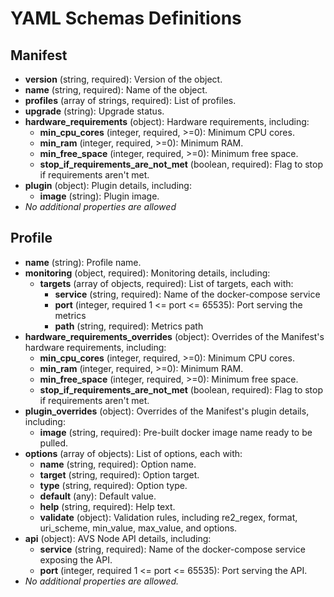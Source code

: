# YAML Schemas Definitions

## Manifest

- **version** (string, required): Version of the object.
- **name** (string, required): Name of the object.
- **profiles** (array of strings, required): List of profiles.
- **upgrade** (string): Upgrade status.
- **hardware_requirements** (object): Hardware requirements, including:
  - **min_cpu_cores** (integer, required, >=0): Minimum CPU cores.
  - **min_ram** (integer, required, >=0): Minimum RAM.
  - **min_free_space** (integer, required, >=0): Minimum free space.
  - **stop_if_requirements_are_not_met** (boolean, required): Flag to stop if requirements aren't met.
- **plugin** (object): Plugin details, including:
  - **image** (string): Plugin image.
- _No additional properties are allowed_

## Profile

- **name** (string): Profile name.
- **monitoring** (object, required): Monitoring details, including:
  - **targets** (array of objects, required): List of targets, each with:
    - **service** (string, required): Name of the docker-compose service
    - **port** (integer, required 1 <= port <= 65535): Port serving the metrics
    - **path** (string, required): Metrics path
- **hardware_requirements_overrides** (object): Overrides of the Manifest's hardware requirements, including:
  - **min_cpu_cores** (integer, required, >=0): Minimum CPU cores.
  - **min_ram** (integer, required, >=0): Minimum RAM.
  - **min_free_space** (integer, required, >=0): Minimum free space.
  - **stop_if_requirements_are_not_met** (boolean, required): Flag to stop if requirements aren't met.
- **plugin_overrides** (object): Overrides of the Manifest's plugin details, including:
  - **image** (string, required): Pre-built docker image name ready to be pulled.
- **options** (array of objects): List of options, each with:
  - **name** (string, required): Option name.
  - **target** (string, required): Option target.
  - **type** (string, required): Option type.
  - **default** (any): Default value.
  - **help** (string, required): Help text.
  - **validate** (object): Validation rules, including re2_regex, format, uri_scheme, min_value, max_value, and options.
- **api** (object): AVS Node API details, including:
  - **service** (string, required): Name of the docker-compose service exposing the API.
  - **port** (integer, required 1 <= port <= 65535): Port serving the API.
- _No additional properties are allowed._
